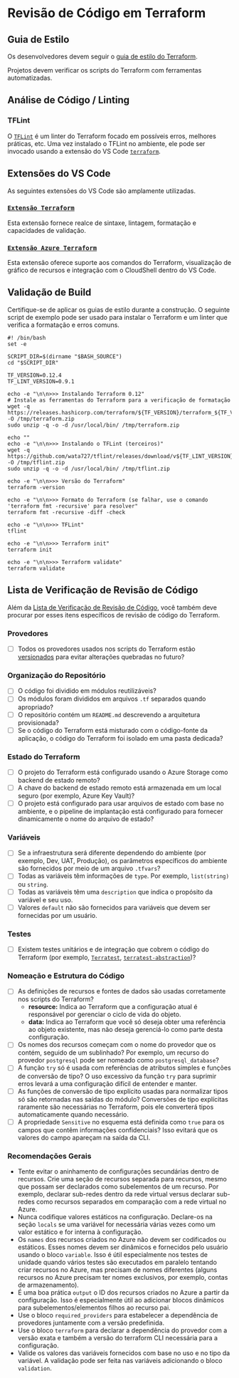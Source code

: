 # Revisão de Código em Terraform

## Guia de Estilo

Os desenvolvedores devem seguir o [guia de estilo do Terraform](https://github.com/jonbrouse/terraform-style-guide/blob/master/README.md).

Projetos devem verificar os scripts do Terraform com ferramentas automatizadas.

## Análise de Código / Linting

### TFLint

O [`TFLint`](https://github.com/terraform-linters/tflint) é um linter do Terraform focado em possíveis erros, melhores práticas, etc. Uma vez instalado o TFLint no ambiente, ele pode ser invocado usando a extensão do VS Code [`terraform`](https://marketplace.visualstudio.com/items?itemName=mauve.terraform).

## Extensões do VS Code

As seguintes extensões do VS Code são amplamente utilizadas.

### [`Extensão Terraform`](https://marketplace.visualstudio.com/items?itemName=mauve.terraform)

Esta extensão fornece realce de sintaxe, lintagem, formatação e capacidades de validação.

### [`Extensão Azure Terraform`](https://marketplace.visualstudio.com/items?itemName=ms-azuretools.vscode-azureterraform)

Esta extensão oferece suporte aos comandos do Terraform, visualização de gráfico de recursos e integração com o CloudShell dentro do VS Code.

## Validação de Build

Certifique-se de aplicar os guias de estilo durante a construção. O seguinte script de exemplo pode ser usado para instalar o Terraform e um linter que verifica a formatação e erros comuns.

```shell
#! /bin/bash
set -e

SCRIPT_DIR=$(dirname "$BASH_SOURCE")
cd "$SCRIPT_DIR"

TF_VERSION=0.12.4
TF_LINT_VERSION=0.9.1

echo -e "\n\n>>> Instalando Terraform 0.12"
# Instale as ferramentas do Terraform para a verificação de formatação
wget -q https://releases.hashicorp.com/terraform/${TF_VERSION}/terraform_${TF_VERSION}_linux_amd64.zip -O /tmp/terraform.zip
sudo unzip -q -o -d /usr/local/bin/ /tmp/terraform.zip

echo ""
echo -e "\n\n>>> Instalando o TFLint (terceiros)"
wget -q https://github.com/wata727/tflint/releases/download/v${TF_LINT_VERSION}/tflint_linux_amd64.zip -O /tmp/tflint.zip
sudo unzip -q -o -d /usr/local/bin/ /tmp/tflint.zip

echo -e "\n\n>>> Versão do Terraform"
terraform -version

echo -e "\n\n>>> Formato do Terraform (se falhar, use o comando 'terraform fmt -recursive' para resolver"
terraform fmt -recursive -diff -check

echo -e "\n\n>>> TFLint"
tflint

echo -e "\n\n>>> Terraform init"
terraform init

echo -e "\n\n>>> Terraform validate"
terraform validate
```

## Lista de Verificação de Revisão de Código

Além da [Lista de Verificação de Revisão de Código](../process-guidance/reviewer-guidance.md), você também deve procurar por esses itens específicos de revisão de código do Terraform.

### Provedores

* [ ] Todos os provedores usados nos scripts do Terraform estão [versionados](https://www.terraform.io/language/providers/requirements#best-practices-for-provider-versions) para evitar alterações quebradas no futuro?

### Organização do Repositório

* [ ] O código foi dividido em módulos reutilizáveis?
* [ ] Os módulos foram divididos em arquivos `.tf` separados quando apropriado?
* [ ] O repositório contém um `README.md` descrevendo a arquitetura provisionada?
* [ ] Se o código do Terraform está misturado com o código-fonte da aplicação, o código do Terraform foi isolado em uma pasta dedicada?

### Estado do Terraform

* [ ] O projeto do Terraform está configurado usando o Azure Storage como backend de estado remoto?
* [ ] A chave do backend de estado remoto está armazenada em um local seguro (por exemplo, Azure Key Vault)?
* [ ] O projeto está configurado para usar arquivos de estado com base no ambiente, e o pipeline de implantação está configurado para fornecer dinamicamente o nome do arquivo de estado?

### Variáveis

* [ ] Se a infraestrutura será diferente dependendo do ambiente (por exemplo, Dev, UAT, Produção), os parâmetros específicos do ambiente são fornecidos por meio de um arquivo `.tfvars`?
* [ ] Todas as variáveis têm informações de `type`. Por exemplo, `list(string)` ou `string`.
* [ ] Todas as variáveis têm uma `description` que indica o propósito da variável e seu uso.
* [ ] Valores `default` não são fornecidos para variáveis que devem ser fornecidas por um usuário.

### Testes

* [ ] Existem testes unitários e de integração que cobrem o código do Terraform (por exemplo, [`Terratest`](https://terratest.gruntwork.io/), [`terratest-abstraction`](https://github.com/microsoft/terratest-abstraction))?

### Nomeação e Estrutura do Código

* [ ] As definições de recursos e fontes de dados são usadas corretamente nos scripts do Terraform?
  * **resource:** Indica ao Terraform que a configuração atual é responsável por gerenciar o ciclo de vida do objeto.
  * **data:** Indica ao Terraform que você só deseja obter uma referência ao objeto existente, mas não deseja gerenciá-lo como parte desta configuração.
* [ ] Os nomes dos recursos começam com o nome do provedor que os contém, seguido de um sublinhado? Por exemplo, um recurso do provedor `postgresql` pode ser nomeado como `postgresql_database`?
* [ ] A função `try` só é usada com referências de atributos simples e funções de conversão de tipo? O uso excessivo da função `try` para suprimir erros levará a uma configuração difícil de entender e manter.
* [ ] As funções de conversão de tipo explícito usadas para normalizar tipos só são retornadas nas saídas do módulo? Conversões de tipo explícitas raramente são necessárias no Terraform, pois ele converterá tipos automaticamente quando necessário.
* [ ] A propriedade `Sensitive` no esquema está definida como `true` para os campos que contêm informações confidenciais? Isso evitará que os valores do campo apareçam na saída da CLI.

### Recomendações Gerais

* Tente evitar o aninhamento de configurações secundárias dentro de recursos. Crie uma seção de recursos separada para recursos, mesmo que possam ser declarados como subelementos de um recurso. Por exemplo, declarar sub-redes dentro da rede virtual versus declarar sub-redes como recursos separados em comparação com a rede virtual no Azure.
* Nunca codifique valores estáticos na configuração. Declare-os na seção `locals` se uma variável for necessária várias vezes como um valor estático e for interna à configuração.
* Os `names` dos recursos criados no Azure não devem ser codificados ou estáticos. Esses nomes devem ser dinâmicos e fornecidos pelo usuário usando o bloco `variable`. Isso é útil especialmente nos testes de unidade quando vários testes são executados em paralelo tentando criar recursos no Azure, mas precisam de nomes diferentes (alguns recursos no Azure precisam ter nomes exclusivos, por exemplo, contas de armazenamento).
* É uma boa prática `output` o ID dos recursos criados no Azure a partir da configuração. Isso é especialmente útil ao adicionar blocos dinâmicos para subelementos/elementos filhos ao recurso pai.
* Use o bloco `required_providers` para estabelecer a dependência de provedores juntamente com a versão predefinida.
* Use o bloco `terraform` para declarar a dependência do provedor com a versão exata e também a versão do terraform CLI necessária para a configuração.
* Valide os valores das variáveis fornecidos com base no uso e no tipo da variável. A validação pode ser feita nas variáveis adicionando o bloco `validation`.
